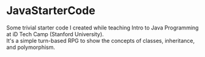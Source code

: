 # JavaStarterCode
Some trivial starter code I created while teaching Intro to Java Programming at iD Tech Camp (Stanford University).  
It's a simple turn-based RPG to show the concepts of classes, inheritance, and polymorphism.
